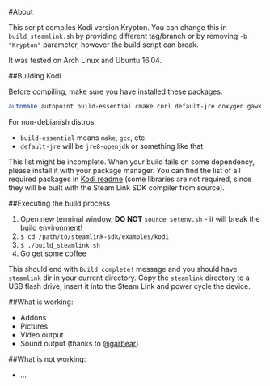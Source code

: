 
#About

This script compiles Kodi version Krypton.
You can change this in `build_steamlink.sh` by providing different tag/branch or by removing `-b "Krypton"` parameter, however the build script can break.

It was tested on Arch Linux and Ubuntu 16.04.

##Building Kodi

Before compiling, make sure you have installed these packages:
```Bash
automake autopoint build-essential cmake curl default-jre doxygen gawk git gperf libcurl4-openssl-dev libtool swig unzip zip zlib1g-dev wget pkg-config
```
For non-debianish distros:
- `build-essential` means `make`, `gcc`, etc.
- `default-jre` will be `jre8-openjdk` or something like that

This list might be incomplete. When your build fails on some dependency,
please install it with your package manager. You can find the list of all required
packages in [Kodi readme](https://github.com/xbmc/xbmc/blob/master/docs/README.linux#L46)
(some libraries are not required, since they will be built with the Steam Link SDK compiler from source).

##Executing the build process

1. Open new terminal window, **DO NOT** `source setenv.sh` - it will break the build environment!
2. `$ cd /path/to/steamlink-sdk/examples/kodi`
3. `$ ./build_steamlink.sh`
4. Go get some coffee

This should end with `Build complete!` message and you should have `steamlink` dir in your current directory.
Copy the `steamlink` directory to a USB flash drive, insert it into the Steam Link and
power cycle the device.

##What is working:
- Addons
- Pictures
- Video output
- Sound output (thanks to [@garbear](https://github.com/garbear/))

##What is not working:
- ...
